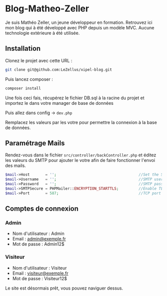 # Blog-Matheo-Zeller
Je suis Mathéo Zeller, un jeune développeur en formation. Retrouvez ici mon blog qui à été développé avec PHP depuis un modèle MVC.
Aucune technologie extérieure à été utilisée.

## Installation

Clonez le projet avec cette URL : 
```bash
git clone git@github.com:LeZellus/xipel-blog.git
```
Puis lancez composer :
```bash
composer install
```

Une fois ceci fais, récupérez le fichier DB.sql à la racine du projet et importez le dans votre manager de base de données

Puis allez dans config -> `dev.php`

Remplacez les valeurs par les votre pour permettre la connexion à la base de données.

## Paramétrage Mails

Rendez-vous dans le fichier ``src/controller/backController.php`` et éditez les valeurs du SMTP pour ajouter le votre afin de faire fonctionner l'envoi des mails.
```php
$mail->Host       = '';                                     //Set the SMTP server to send through
$mail->Username   = '';                                     //SMTP username
$mail->Password   = '';                                     //SMTP password
$mail->SMTPSecure = PHPMailer::ENCRYPTION_STARTTLS;         //Enable TLS encryption; `PHPMailer::ENCRYPTION_SMTPS` encouraged
$mail->Port       = 587;                                    //TCP port to connect to, use 465 for `PHPMailer::ENCRYPTION_SMTPS` above
```

## Comptes de connexion

### Admin

-   Nom d'utilisateur : Admin
-   Email : admin@exemple.fr
-   Mot de passe : Admin12$

### Visiteur

-   Nom d'utilisateur : Visiteur
-   Email : visiteur@exemple.fr
-   Mot de passe : Visiteur12$

Le site est désormais prêt, vous pouvez naviguer dessus.